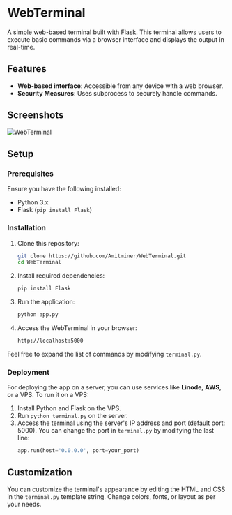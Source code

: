 # WebTerminal

A simple web-based terminal built with Flask. This terminal allows users to execute basic commands via a browser interface and displays the output in real-time.

## Features
- **Web-based interface**: Accessible from any device with a web browser.
- **Security Measures**: Uses subprocess to securely handle commands.

## Screenshots
![WebTerminal](https://media.discordapp.net/attachments/956358578241945620/1296009771752624199/image.png)

## Setup

### Prerequisites
Ensure you have the following installed:
- Python 3.x
- Flask (`pip install Flask`)

### Installation
1. Clone this repository:
    ```bash
    git clone https://github.com/Amitminer/WebTerminal.git
    cd WebTerminal
    ```

2. Install required dependencies:
    ```bash
    pip install Flask
    ```

3. Run the application:
    ```bash
    python app.py
    ```

4. Access the WebTerminal in your browser:
    ```bash
    http://localhost:5000
    ```
    
Feel free to expand the list of commands by modifying `terminal.py`.

### Deployment
For deploying the app on a server, you can use services like **Linode**, **AWS**, or a VPS. To run it on a VPS:

1. Install Python and Flask on the VPS.
2. Run `python terminal.py` on the server.
3. Access the terminal using the server's IP address and port (default port: 5000). 
   You can change the port in `terminal.py` by modifying the last line:  
   ```python
   app.run(host='0.0.0.0', port=your_port)
   ```

## Customization
You can customize the terminal's appearance by editing the HTML and CSS in the `terminal.py` template string. Change colors, fonts, or layout as per your needs.

